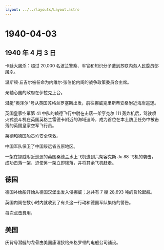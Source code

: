 ```yaml
---
layout: ../../layouts/Layout.astro
---
```


# 1940-04-03

## 1940 年 4 月 3 日

卡廷大屠杀：超过 20,000
名波兰警察、军官和知识分子遭到苏联内务人民委员部屠杀。

温斯顿·丘吉尔被任命为内维尔·张伯伦内阁的战争政策委员会主席。

亲轴心国的政府在伊拉克上台。

潜艇"奥泽尔"号从英国苏格兰罗塞斯出发，前往挪威克里斯蒂安桑附近海岸巡逻。

英国皇家空军第 41 中队的赖德飞行中尉在击落一架亨克尔 111
轰炸机后，驾驶喷火式战斗机在英国英格兰雷德卡附近的海域迫降，成为首位在本土防卫任务中被击落的英国皇家空军飞行员。

莱德和德国船员均安全获救。

中国军队保卫了中国绥远省五原地区。

一架在挪威附近巡逻的英国桑德兰水上飞机遭到六架容克斯 Ju 88
飞机的袭击，成功击落一架，迫使另一架立即降落，并将其余飞机赶走。

## 德国

德国补给船开始从德国汉堡出发入侵挪威；总共有 7 艘 28,693 吨的货轮起航。

英国内阁在数小时内就收到了有关这一行动和德国军队集结的警告。

每次点击费用，

## 美国

灰背号潜艇的龙骨由美国康涅狄格州格罗顿的电船公司铺设。